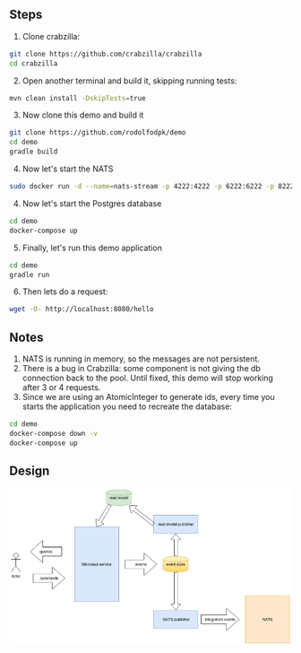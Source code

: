 
## Steps

1. Clone crabzilla:

```bash
git clone https://github.com/crabzilla/crabzilla
cd crabzilla
```

2. Open another terminal and build it, skipping running tests:

```bash
mvn clean install -DskipTests=true
```

3. Now clone this demo and build it

```bash
git clone https://github.com/rodolfodpk/demo
cd demo
gradle build
```

4. Now let's start the NATS

```bash
sudo docker run -d --name=nats-stream -p 4222:4222 -p 6222:6222 -p 8222:8222  nats-streaming --user al --pass alisson
```

4. Now let's start the Postgres database

```bash
cd demo
docker-compose up
```

5. Finally, let's run this demo application

```bash
cd demo
gradle run
```

6. Then lets do a request:

```bash
wget -O- http://localhost:8080/hello
```

## Notes

1. NATS is running in memory, so the messages are not persistent.
2. There is a bug in Crabzilla: some component is not giving the db connection back to the pool. Until fixed, this demo will stop working after 3 or 4 requests.
3. Since we are using an AtomicInteger to generate ids, every time you starts the application you need to recreate the database:

```bash
cd demo
docker-compose down -v
docker-compose up
```

## Design

![GitHub Logo](/cqrs-arch.png)